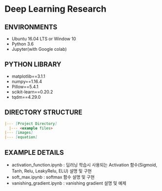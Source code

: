 # Deep Learning Research

## ENVIRONMENTS
 * Ubuntu 16.04 LTS or Window 10
 * Python 3.6
 * Jupyter(with Google colab)
 

## PYTHON LIBRARY
 * matplotlib==3.1.1
 * numpy==1.16.4
 * Pillow==5.4.1
 * scikit-learn==0.20.2
 * tqdm==4.29.0

## DIRECTORY STRUCTURE
```md
|--- [Project Directory]
  |--- <example files>
|--- [images]
|--- [equation]
```

## EXAMPLE DETAILS
 * activation_function.ipynb : 딥러닝 학습시 사용되는 Activation 함수(Sigmoid, Tanh, Relu, LeakyRelu, ELU) 설명 및 구현
 * soft_max.ipynb : softmax 함수 설명 및 구현
 * vanishing_gradient.ipynb : vanishing gradient 설명 및 예제
